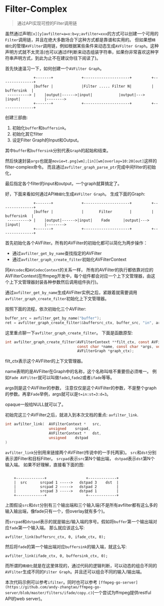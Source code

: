 # Filter-Complex
> 通过API实现可控的Filter调用链

虽然通过声明`[x][y]avfilter=a=x:b=y;avfilter=xxx`的方式可以创建一个可用的`Filter`调用链，并且在绝大多数场合下这种方式都是靠谱和实用的。 但如果想`精细化`的管理`AVFilter`调用链，例如根据某些条件来动态生成`AVFilter Graph`。这种声明方式就不太灵活(也可以通过if判断来动态组装字符串，如果你非常喜欢这种字符串声明方式，到此为止不在建议你往下阅读了)。

首先快速温习一下，如何创建一个`AVFilter Graph`。

```shell
             +-------+             +---------------------+         +---------------+
             |buffer |             |Filter ..... Filter N|         |   buffersink  |
 ----------> |    |output|------>|input|            |output|---> |input|           |-------->
             +-------+             +---------------------+         +---------------+
```


创建三部曲:

1. 初始化`buffer`和`buffersink`。
2. 初始化其它filter
3. 设定Filter Graph的Input和Output。

其中`buffer`和`buffersink`分别代表`Graph`的起始和结束。

然后快速封装`args`也就是`movie=t.png[wm];[in][wm]overlay=10:20[out]`这样的filter-complex命令。 而且通过`avfilter_graph_parse_ptr`完成中间filter的初始化，

最后指定各个filter的input和output，一个graph就算搞定了。


好，下面来看如何通过API`精细化`生成`AVFilter Graph`。 生成下面的Graph:

```shell
             +-------+             +---------------------+         +---------------+
             |buffer |             |       Filter        |         |   buffersink  |
 ----------> |    |output|------>|input|    Fade      |output|---> |input|           |-------->
             +-------+             +---------------------+         +---------------+
```


首先初始化各个AVFilter。所有的AVFilter的初始化都可以简化为两步操作：

+ 通过`avfilter_get_by_name`查找指定的AVFilter
+ 通过`avfilter_graph_create_filter`初始化AVFilterContext

同`AVcodec`和`AVCodecContext`的关系一样， 所有的AVFilter的执行都依靠对应的AVFilterContext(在ffmpeg开发中，每个组件都会对应一个上下文管理器，由这个上下文管理器封装各种参数然后调用组件执行)。

通过`avfilter_get_by_name`生成AVFilter实例之后，紧跟着就需要调用`avfilter_graph_create_filter`初始化上下文管理器。

按照下面的流程，依次初始化三个AVFilter:
```C
buffer_src = avfilter_get_by_name("buffer");
ret = avfilter_graph_create_filter(&buffersrc_ctx, buffer_src, "in", args, NULL, filter_graph);
```

这里重点聊一下`avfilter_graph_create_filter`。 下面是函数原型:

```c
int avfilter_graph_create_filter(AVFilterContext **filt_ctx, const AVFilter *filt,
                                 const char *name, const char *args, void *opaque,
                                 AVFilterGraph *graph_ctx);
```

filt_ctx表示这个AVFilter的上下文管理器。

name表明的是AVFilter在Graph中的名称，这个名称叫啥不重要但必须唯一。 例如`Fade AVFilter`就可以叫做`fade1`,`fade2`或者`ifade`等等。

args则是这个AVFilter的参数， 注意仅仅是这个AVFilter的参数，不是整个graph的参数。再拿`Fade`举例，args就可以是`t=in:st=3:d=3`。

opaque一般给NULL就可以了。


初始完这三个AVFilter之后，就进入到本次文档的重点: `avfilter_link`.

```C
int avfilter_link(	AVFilterContext * 	src,
                    unsigned 	srcpad,
                    AVFilterContext * 	dst,
                    unsigned 	dstpad
)
```

`avfilter_link`分别用来链接两个AVFilter(传说中的一手托两家)。 `src`和`dst`分别表示源Filter和目标Filter。 `srcpad`表示`src`第N个输出端， `dstpad`表示`dst`第N个输入端。 如果不好理解，直接看下面的图:

```

    +-------------+                  +-------------+
    |  src      srcpad 1 ----->   dstpad 3    dst  |
    |           srcpad 2 ----->   dstpad 2         |
    |           srcpad 3 ----->   dstpad 1         |
    +-------------+                  +-------------+

```

上图假设`src`和`dst`分别有三个输出端和三个输入端(不是所有avfilter都有这么多的输入输出端，像fade只有一个，但overlay就有多个)。

而`srcpad`和`dstpad`表示的就是输出/输入端的序号。假如将`buffer`第一个输出端对应`fade`第一个输入端。 那么就应该这么写:

```
avfilter_link(buffersrc_ctx, 0, ifade_ctx, 0);
```

然后将`fade`的第一个输出端对应`buffersink`的输入端，就这么写:

```
avfilter_link(ifade_ctx, 0, buffersink_ctx, 0);
```

而所谓的`精细化`就是在这里体现的，通过代码的逻辑判断，可以动态的组合不同的`AVFilter`生成不同的`Filter Graph`。并且还可以组合不同的输入/输出端。

本次代码示例可以参考`ifilter`。同时也可以参考 `[ffmpeg-go-server](https://github.com/andy-zhangtao/ffmpeg-go-server/blob/master/filters/ifade/copy.c)`(一个尝试为ffmpeg提供restful API的web server)。